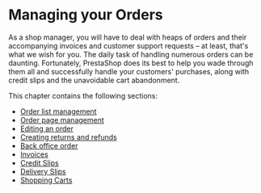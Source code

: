# Managing your Orders

As a shop manager, you will have to deal with heaps of orders and their accompanying invoices and customer support requests – at least, that's what we wish for you. The daily task of handling numerous orders can be daunting. Fortunately, PrestaShop does its best to help you wade through them all and successfully handle your customers' purchases, along with credit slips and the unavoidable cart abandonment.

This chapter contains the following sections:

* [Order list management](order-list-management.md)
* [Order page management](order-page-management/)
* [Editing an order](order-page-management/editing-order.md)
* [Creating returns and refunds](order-page-management/creating-returns-and-refunds.md)
* [Back office order](create-back-office-order.md)
* [Invoices](invoices.md)
* [Credit Slips](credit-slips.md)
* [Delivery Slips](delivery-slips.md)
* [Shopping Carts](shopping-carts.md)

